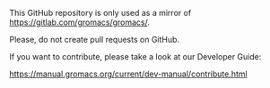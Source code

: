 This GitHub repository is only used as a mirror of https://gitlab.com/gromacs/gromacs/.

Please, do not create pull requests on GitHub.

If you want to contribute, please take a look at our Developer Guide:

https://manual.gromacs.org/current/dev-manual/contribute.html

